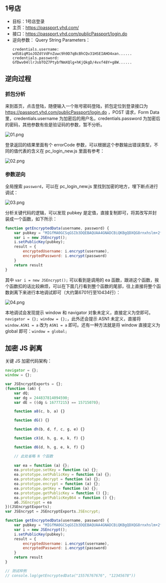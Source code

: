 ## 1号店

- 目标：1号店登录
- 主页：https://passport.yhd.com/
- 接口：https://passport.yhd.com/publicPassport/login.do
- 逆向参数：
  Query String Parameters：
  ```text
  credentials.username: wdS8iqM1oJOZdtVdFnZuwc9h9D7qBcBhCQv31HSEIAHO4xan......
  credentials.password: GfDwv04llrJsbTOZ7PtybfNmXQlg+hKjQkgD/4vxf48Y+g8W......
  ```

## 逆向过程

### 抓包分析

来到首页，点击登陆，随便输入一个账号密码登陆，抓包定位到登录接口为 https://passport.yhd.com/publicPassport/login.do ，POST 请求，Form Data 里，credentials.username 为加密后的用户名，credentials.password 为加密后的密码，其他参数有些是验证码的参数，暂不分析。

![01.png](https://i.loli.net/2021/08/18/JerAYBdEtWT5K1S.png)

登录返回的结果里面有个 errorCode 参数，可以根据这个参数输出错误类型，不同的值代表的含义在 pc_login_new.js 里面有参考：

![02.png](https://i.loli.net/2021/08/18/zEN5cmA4K89VMUv.png)

### 参数逆向

全局搜索 `password`，可以在 pc_login_new.js 里找到加密的地方，埋下断点进行调试：

![03.png](https://i.loli.net/2021/08/18/kgK8edcLb9Du7fF.png)

分析关键代码的逻辑，可以发现 pubkey 是定值，直接复制即可，将其改写并封装成一个函数，如下所示：

```javascript
function getEncryptedData(username, password) {
    var pubkey = "MIGfMA0GCSqGSIb3DQEBAQUAA4GNADCBiQKBgQDXQG8rnxhslm+2f7Epu3bB0inrnCaTHhUQCYE+2X+qWQgcpn+Hvwyks3A67mvkIcyvV0ED3HFDf+ANoMWV1Ex56dKqOmSUmjrk7s5cjQeiIsxX7Q3hSzO61/kLpKNH+NE6iAPpm96Fg15rCjbm+5rR96DhLNG7zt2JgOd2o1wXkQIDAQAB"
    var i = new JSEncrypt();
    i.setPublicKey(pubkey);
    result = {
        encryptedUsername: i.encrypt(username),
        encryptedPassword: i.encrypt(password)
    }
    return result
}
```

其中 `var i = new JSEncrypt();` 可以看到是调用的 ea 函数，跟进这个函数，挨个函数扣的话比较麻烦，可以在下面几行看到整个函数的尾部，往上直接将整个函数剥离下来进行本地调试即可（大约第6701行至10434行）：

![04.png](https://i.loli.net/2021/08/18/mtBzUn5j7AeTEqZ.png)

本地调试会发现提示 window 和 navigator 对象未定义，直接定义为空即可。`navigator = {}; window = {};`，此外还会提示 ASN1 未定义，直接将 `window.ASN1 = a` 改为 `ASN1 = a` 即可。还有一种方法就是将 window 直接定义为 global 即可：`window = global;`

## 加密 JS 剥离

关键 JS 加密代码架构：

```javascript
navigator = {};
window = {};

var JSEncryptExports = {};
(function (a6) {
    var dQ;
    var dg = 244837814094590;
    var dE = ((dg & 16777215) == 15715070);

    function a8(c, b, a) {}

    function dG() {}

    function dh(b, d, f, c, g, e) {}

    function cX(d, h, g, e, k, f) {}

    function d6(d, h, g, e, k, f) {}

    // 此处省略 N 个函数
    
    var ea = function (a) {};
    ea.prototype.setKey = function (a) {};
    ea.prototype.setPublicKey = function (a) {};
    ea.prototype.decrypt = function (a) {};
    ea.prototype.encrypt = function (a) {};
    ea.prototype.getKey = function (a) {};
    ea.prototype.getPublicKey = function () {};
    ea.prototype.getPublicKeyB64 = function () {};
    a6.JSEncrypt = ea
})(JSEncryptExports);
var JSEncrypt = JSEncryptExports.JSEncrypt;

function getEncryptedData(username, password) {
    var pubkey = "MIGfMA0GCSqGSIb3DQEBAQUAA4GNADCBiQKBgQDXQG8rnxhslm+2f7Epu3bB0inrnCaTHhUQCYE+2X+qWQgcpn+Hvwyks3A67mvkIcyvV0ED3HFDf+ANoMWV1Ex56dKqOmSUmjrk7s5cjQeiIsxX7Q3hSzO61/kLpKNH+NE6iAPpm96Fg15rCjbm+5rR96DhLNG7zt2JgOd2o1wXkQIDAQAB"
    var i = new JSEncrypt();
    i.setPublicKey(pubkey);
    result = {
        encryptedUsername: i.encrypt(username),
        encryptedPassword: i.encrypt(password)
    }
    return result
}

// 测试样例
// console.log(getEncryptedData("15576767676", "12345678"))
```
